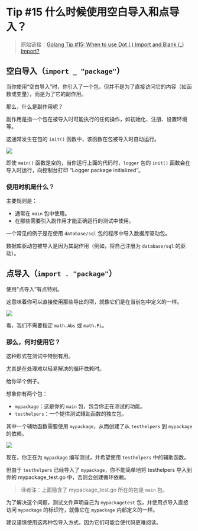 # Tip #15 什么时候使用空白导入和点导入？

> 原始链接：[Golang Tip #15: When to use Dot (.) Import and Blank (\_) Import?](https://twitter.com/func25/status/1755544355572765179)

## 空白导入（`import _ "package"`）

当你使用“空白导入”时，你引入了一个包，但并不是为了直接访问它的内容（如函数或变量），而是为了它的副作用。

那么，什么是副作用呢？

副作用是指一个包在被导入时可能执行的任何操作，如初始化、注册、设置环境等。

这通常发生在包的 `init()` 函数中，该函数在包被导入时自动运行。

![](./images/015/001.jpeg)

即使 `main()` 函数是空的，当你运行上面的代码时，`logger` 包的 `init()` 函数会在导入时运行，向控制台打印 “Logger package initialized”。

### 使用时机是什么？

主要规则是：

- 通常在 `main` 包中使用。
- 在那些需要引入副作用才能正确运行的测试中使用。

一个常见的例子是在使用 `database/sql` 包的程序中导入数据库驱动包。

数据库驱动包被导入是因为其副作用（例如，将自己注册为 `database/sql` 的驱动）。

## 点导入（`import . "package"`）

使用“点导入”有点特别。

这意味着你可以直接使用那些导出的项，就像它们是在当前包中定义的一样。

![](./images/015/002.jpeg)

看，我们不需要指定 `math.Abs` 或 `math.Pi`。

### 那么，何时使用它？

这种形式在测试中特别有用。

尤其是在处理难以轻易解决的循环依赖时。

给你举个例子。

想象你有两个包：

- `mypackage`：这是你的 `main` 包，包含你正在测试的功能。
- `testhelpers`：一个提供测试辅助函数的独立包。

其中一个辅助函数需要使用 `mypackage`，从而创建了从 `testhelpers` 到 `mypackage` 的依赖。

![](./images/015/003.jpeg)

现在，你正在为 `mypackage` 编写测试，并希望使用 `testhelpers` 中的辅助函数。

但由于 `testhelpers` 已经导入了 `mypackage`，你不能简单地将 testhelpers 导入到你的 mypackage_test.go 中，否则会创建循环依赖。

> 译者注：上面隐含了 mypackage_test.go 所在的包是 `main` 包。

为了解决这个问题，测试文件声明自己为 `mypackagetest` 包，并使用点导入直接访问 `mypackage` 的标识符，就像它在 `mypackage` 内部定义的一样。

建议谨慎使用这两种包导入方式，因为它们可能会使代码更难阅读。
